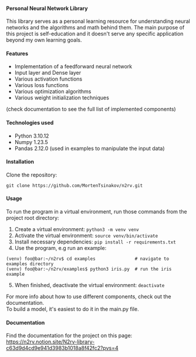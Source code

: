 #### Personal Neural Network Library

This library serves as a personal learning resource for understanding neural networks and the algorithms and math behind them. The main purpose of this project is self-education and it doesn't serve any specific application beyond my own learning goals.

#### Features

- Implementation of a feedforward neural network
- Input layer and Dense layer
- Various activation functions
- Various loss functions
- Various optimization algorithms
- Various weight initialization techniques

(check documentation to see the full list of implemented components)

#### Technologies used

- Python 3.10.12
- Numpy 1.23.5
- Pandas 2.12.0 (used in examples to manipulate the input data)

#### Installation

Clone the repository:
```
git clone https://github.com/MortenTsinakov/n2rv.git
```
#### Usage

To run the program in a virtual environment, run those commands from the project root directory:

1. Create a virtual environment: ```python3 -m venv venv```
2. Activate the virtual environment: ```source venv/bin/activate```
3. Install necessary dependencies: ```pip install -r requirements.txt```
4. Use the program, e.g run an example:
  ```console
  (venv) foo@bar:~/n2rv$ cd examples               # navigate to examples directory
  (venv) foo@bar:~/n2rv/examples$ python3 iris.py  # run the iris example
  ```
5. When finished, deactivate the virtual environment: ```deactivate```

For more info about how to use different components, check out the documentation. <br>
To build a model, it's easiest to do it in the main.py file.

#### Documentation

Find the documentation for the project on this page: <br>
https://n2rv.notion.site/N2rv-library-c63d9d4cd9e941d3983b1018a8f42fc2?pvs=4

